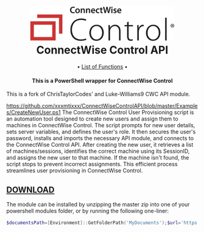 <h1 align="center">
  <br>
  <img src=".\Media\control-horiz-master.webp" alt="logo" width = 75% ></a>
  <br>
  ConnectWise Control API
  <br>
</h1>


<p align="center">
    • <a href="ConnectWiseControlAPI_Functions.md">List of Functions</a> •
</p>

<h4 align="center">

This is a PowerShell wrapper for ConnectWise Control

</h4>

<!-- Summary -->

This is a fork of ChrisTaylorCodes' and Luke-Williams9 CWC API module.

https://github.com/xxxmtixxx/ConnectWiseControlAPI/blob/master/Examples/CreateNewUser.ps1
The ConnectWise Control User Provisioning script is an automation tool designed to create new users and assign them to machines in ConnectWise Control. The script prompts for new user details, sets server variables, and defines the user's role. It then secures the user's password, installs and imports the necessary API module, and connects to the ConnectWise Control API. After creating the new user, it retrieves a list of machines/sessions, identifies the correct machine using its SessionID, and assigns the new user to that machine. If the machine isn't found, the script stops to prevent incorrect assignments. This efficient process streamlines user provisioning in ConnectWise Control.

<!-- Summary -->

## [DOWNLOAD](https://github.com/xxxmtixxx/ConnectWiseControlAPI/archive/refs/heads/master.zip)

 The module can be installed by unzipping the master zip into one of your powershell modules folder, or by running the following one-liner:

```powershell
$documentsPath=[Environment]::GetFolderPath('MyDocuments');$url='https://github.com/xxxmtixxx/ConnectWiseControlAPI/archive/refs/heads/master.zip';$moduleName='ConnectWiseControlAPI';$modulePath=Join-Path $documentsPath 'WindowsPowerShell\Modules';$tempPath=Join-Path $env:TEMP ($moduleName+'.zip');Invoke-WebRequest -Uri $url -OutFile $tempPath;$tempDir='.'+$moduleName+'_temp';$extractPath=Join-Path $HOME $tempDir;Expand-Archive -Path $tempPath -DestinationPath $extractPath -Force;$sourceFolder=Join-Path $extractPath ('ConnectWiseControlAPI-master/'+$moduleName);$destinationFolder=Join-Path $modulePath $moduleName;if (!(Test-Path $destinationFolder)) {New-Item -Path $destinationFolder -ItemType Directory | Out-Null};Copy-Item -Path "$sourceFolder\*" -Destination $destinationFolder -Recurse -Force
```
